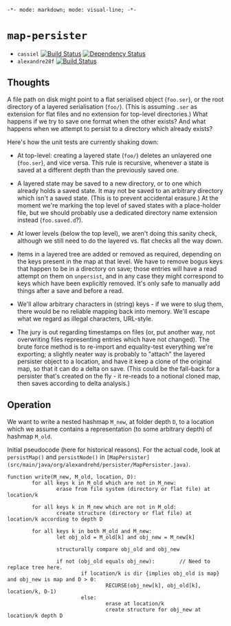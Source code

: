 `-*- mode: markdown; mode: visual-line; -*-`

# `map-persister`

- `cassiel` [![Build Status](https://secure.travis-ci.org/cassiel/map-persister.png)](http://travis-ci.org/cassiel/map-persister)  [![Dependency Status](https://www.versioneye.com/user/projects/5334011a7bae4b6ef20006a1/badge.png)](https://www.versioneye.com/user/projects/5334011a7bae4b6ef20006a1)
- `alexandre28f` [![Build Status](https://secure.travis-ci.org/alexandre28f/map-persister.png)](http://travis-ci.org/alexandre28f/map-persister)

## Thoughts

A file path on disk might point to a flat serialised object (`foo.ser`), or the root directory of a layered serialisation (`foo/`). (This is assuming `.ser` as extension for flat files and no extension for top-level directories.) What happens if we try to save one format when the other exists? And what happens when we attempt to persist to a directory which already exists?

Here's how the unit tests are currently shaking down:

- At top-level: creating a layered state (`foo/`) deletes an unlayered one (`foo.ser`), and vice versa. This rule is recursive, whenever a state is saved at a different depth than the previously saved one.

- A layered state may be saved to a new directory, or to one which already holds a saved state. It may not be saved to an arbitrary directory which isn't a saved state. (This is to prevent accidental erasure.) At the moment we're marking the top level of saved states with a place-holder file, but we should probably use a dedicated directory name extension instead (`foo.saved.d`?).

- At lower levels (below the top level), we aren't doing this sanity check, although we still need to do the layered vs. flat checks all the way down.

- Items in a layered tree are added or removed as required, depending on the keys present in the map at that level. We have to remove bogus keys that happen to be in a directory on save; those entries will have a read attempt on them on `unpersist`, and in any case they might correspond to keys which have been explicitly removed. It's only safe to manually add things after a save and before a read.

- We'll allow arbitrary characters in (string) keys - if we were to slug them, there would be no reliable mapping back into memory. We'll escape what we regard as illegal characters, URL-style.

- The jury is out regarding timestamps on files (or, put another way, not overwriting files representing entries which have not changed). The brute force method is to re-import and equality-test everything we're exporting; a slightly neater way is probably to "attach" the layered persister object to a location, and have it keep a clone of the original map, so that it can do a delta on save. (This could be the fall-back for a persister that's created on the fly - it re-reads to a notional cloned map, then saves according to delta analysis.)

## Operation

We want to write a nested hashmap `M_new`, at folder depth `D`, to a location which we assume contains a representation (to some arbitrary depth) of hashmap `M_old`.

Initial pseudocode (here for historical reasons). For the actual code, look at `persistMap()` and `persistNode()` in `[MapPersister](src/main/java/org/alexandrehd/persister/MapPersister.java)`.

```
function write(M_new, M_old, location, D):
        for all keys k in M_old which are not in M_new:
                erase from file system (directory or flat file) at location/k
                
        for all keys k in M_new which are not in M_old:
                create structure (directory or flat file) at location/k according to depth D
                
        for all keys k in both M_old and M_new:
                let obj_old = M_old[k] and obj_new = M_new[k]

                structurally compare obj_old and obj_new
                
                if not (obj_old equals obj_new):        // Need to replace tree here.
                        if location/k is dir {implies obj_old is map} and obj_new is map and D > 0:
                                RECURSE(obj_new[k], obj_old[k], location/k, D-1)
                        else:
                                erase at location/k
                                create structure for obj_new at location/k depth D
```
